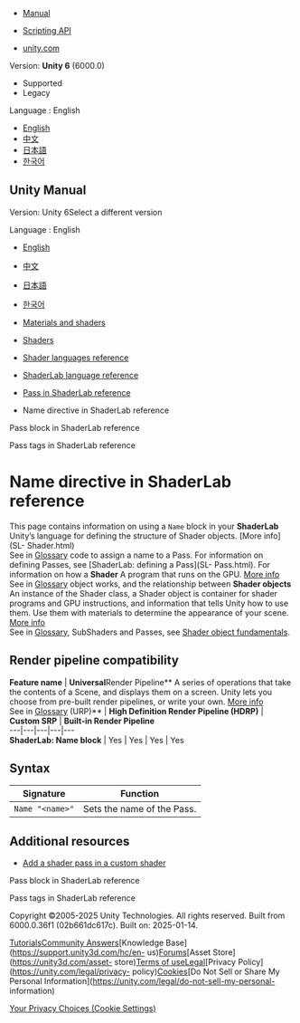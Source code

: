 [](https://docs.unity3d.com)

  * [Manual](../Manual/index.html)
  * [Scripting API](../ScriptReference/index.html)

  * [unity.com](https://unity.com/)

Version: **Unity 6** (6000.0)

  * Supported
  * Legacy

Language : English

  * [English](/Manual/SL-Name.html)
  * [中文](/cn/current/Manual/SL-Name.html)
  * [日本語](/ja/current/Manual/SL-Name.html)
  * [한국어](/kr/current/Manual/SL-Name.html)

[](https://docs.unity3d.com)

## Unity Manual

Version: Unity 6Select a different version

Language : English

  * [English](/Manual/SL-Name.html)
  * [中文](/cn/current/Manual/SL-Name.html)
  * [日本語](/ja/current/Manual/SL-Name.html)
  * [한국어](/kr/current/Manual/SL-Name.html)

  * [Materials and shaders](materials-and-shaders.html)
  * [Shaders](Shaders.html)
  * [Shader languages reference](shaders-reference.html)
  * [ShaderLab language reference](SL-Reference.html)
  * [Pass in ShaderLab reference](SL-SubShader-pass.html)
  * Name directive in ShaderLab reference

[](SL-Pass.html)

Pass block in ShaderLab reference

[](SL-PassTags.html)

Pass tags in ShaderLab reference

# Name directive in ShaderLab reference

This page contains information on using a `Name` block in your **ShaderLab**
Unity’s language for defining the structure of Shader objects. [More info](SL-
Shader.html)  
See in [Glossary](Glossary.html#ShaderLab) code to assign a name to a Pass.
For information on defining Passes, see [ShaderLab: defining a Pass](SL-
Pass.html). For information on how a **Shader** A program that runs on the
GPU. [More info](Shaders.html)  
See in [Glossary](Glossary.html#Shader) object works, and the relationship
between **Shader objects** An instance of the Shader class, a Shader object is
container for shader programs and GPU instructions, and information that tells
Unity how to use them. Use them with materials to determine the appearance of
your scene. [More info](shader-objects.html)  
See in [Glossary](Glossary.html#Shaderobject), SubShaders and Passes, see
[Shader object fundamentals](Shaders.html).

## Render pipeline compatibility

**Feature name** | **Universal**Render Pipeline** A series of operations that take the contents of a Scene, and displays them on a screen. Unity lets you choose from pre-built render pipelines, or write your own. [More info](render-pipelines.html)  
See in [Glossary](Glossary.html#Renderpipeline) (URP)** | **High Definition Render Pipeline (HDRP)** | **Custom SRP** | **Built-in Render Pipeline**  
---|---|---|---|---  
**ShaderLab: Name block** | Yes | Yes | Yes | Yes  
  
## Syntax

**Signature** | **Function**  
---|---  
`Name "<name>"` | Sets the name of the Pass.  
  
## Additional resources

  * [Add a shader pass in a custom shader](writing-shader-create-shader-pass.html)

[](SL-Pass.html)

Pass block in ShaderLab reference

[](SL-PassTags.html)

Pass tags in ShaderLab reference

Copyright ©2005-2025 Unity Technologies. All rights reserved. Built from
6000.0.36f1 (02b661dc617c). Built on: 2025-01-14.

[Tutorials](https://learn.unity.com/)[Community
Answers](https://answers.unity3d.com)[Knowledge
Base](https://support.unity3d.com/hc/en-
us)[Forums](https://forum.unity3d.com)[Asset Store](https://unity3d.com/asset-
store)[Terms of
use](https://docs.unity3d.com/Manual/TermsOfUse.html)[Legal](https://unity.com/legal)[Privacy
Policy](https://unity.com/legal/privacy-
policy)[Cookies](https://unity.com/legal/cookie-policy)[Do Not Sell or Share
My Personal Information](https://unity.com/legal/do-not-sell-my-personal-
information)

[Your Privacy Choices (Cookie Settings)](javascript:void\(0\);)

